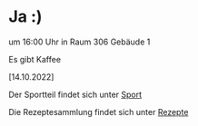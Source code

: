 
# Ja :)


um 16:00 Uhr in Raum 306 Gebäude 1

Es gibt Kaffee



<!---![image] Ein Bild vielleicht?als -->

[14.10.2022]


Der Sportteil findet sich unter [Sport](/sport.md)

Die Rezeptesammlung findet sich unter [Rezepte](/rezepte.md)



